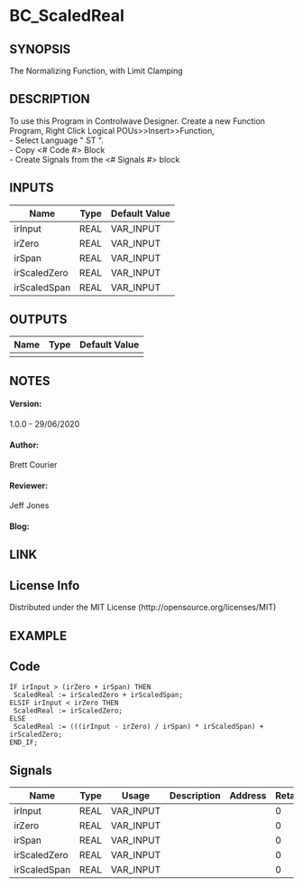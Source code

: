 <h1>BC_ScaledReal</h1>
<h2>SYNOPSIS</h2>
The Normalizing Function, with Limit Clamping
<h2>DESCRIPTION</h2>
To use this Program in Controlwave Designer. 
Create a new Function Program, Right Click Logical POUs>>Insert>>Function, </br> 
-   Select Language " ST ".
</br>
-   Copy <# Code #> Block
</br> 
-   Create Signals from the <# Signals #> block

<h2>INPUTS</h2>

| Name | Type | Default Value |
| --- | --- | --- |
| irInput |	REAL |	VAR_INPUT |		
irZero | REAL | VAR_INPUT |		
irSpan | REAL | VAR_INPUT |		
irScaledZero | REAL | VAR_INPUT |		
irScaledSpan | REAL | VAR_INPUT |		

<h2>OUTPUTS</h2>

| Name | Type | Default Value |
| --- | --- | ---|
|  |  |  |

<h2>NOTES</h2>
<h4>Version:</h4> 1.0.0 - 29/06/2020 </br>
<h4>Author:</h4> Brett Courier
<h4>Reviewer:</h4> Jeff Jones
<h4>Blog:</h4> 

<h2>LINK</h2> 
<h2>License Info</h2>
Distributed under the MIT License (http://opensource.org/licenses/MIT)

<h2>EXAMPLE</h2>

<h2>Code</h2>

```
IF irInput > (irZero + irSpan) THEN
 ScaledReal := irScaledZero + irScaledSpan;
ELSIF irInput < irZero THEN
 ScaledReal := irScaledZero;
ELSE
 ScaledReal := (((irInput - irZero) / irSpan) * irScaledSpan) + irScaledZero;
END_IF;
```

<h2>Signals</h2>

| Name | Type | Usage | Description | Address | Retain | PDD | TB | Hidden |   InitvalueHidden | DefaultHiddent | Redundant |
| --- | --- | --- | --- | --- | --- | --- | --- | --- | --- | --- | --- |
| irInput |REAL | VAR_INPUT |  |  | 0 | 0 | 0 | 0 | 0 |  | 0 |
| irZero | REAL | VAR_INPUT |  |  | 0 | 0 | 0 | 0 | 0 |  | 0 |	
| irSpan | REAL | VAR_INPUT |  |  | 0 | 0 | 0 | 0 | 0 |  | 0 |
| irScaledZero | REAL | VAR_INPUT |  |  | 0 | 0 | 0 | 0 | 0 |  | 0 |
| irScaledSpan | REAL |VAR_INPUT |  |  | 0 | 0 | 0 | 0 | 0 |  | 0 |	